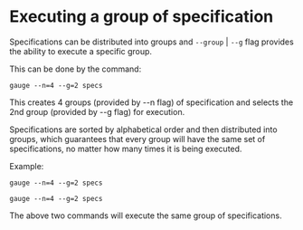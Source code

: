 # Executing a group of specification
Specifications can be distributed into groups and `--group` | `--g` flag provides the ability to execute a specific group.

This can be done by the command:

````
gauge --n=4 --g=2 specs

````
This creates 4 groups (provided by --n flag) of specification and selects the 2nd group (provided by --g flag) for execution.

Specifications are sorted by alphabetical order and then distributed into groups, which guarantees that every group will have the same set of specifications, no matter how many times it is being executed.

Example:
````
gauge --n=4 --g=2 specs

gauge --n=4 --g=2 specs
````
The above two commands will execute the same group of specifications.
